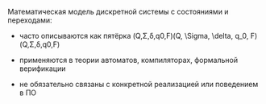 Математическая модель дискретной системы с состояниями и переходами:

- часто описываются как пятёрка (Q,Σ,δ,q0,F)(Q, \Sigma, \delta, q_0, F)(Q,Σ,δ,q0​,F)
    
- применяются в теории автоматов, компиляторах, формальной верификации
    
- не обязательно связаны с конкретной реализацией или поведением в ПО